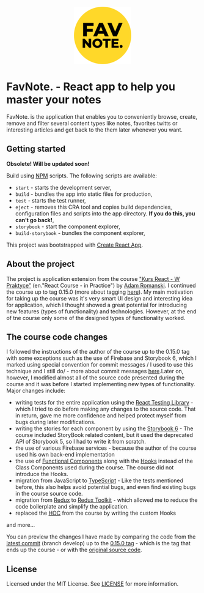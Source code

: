 <p align="center"><img src="https://raw.githubusercontent.com/pawelrusak/react-note-app/851af0930676810310cac0c0e39832b03580d972/logo.svg" height="150" alt="FAV Note."><p>
  
# FavNote. - React app to help you master your notes

FavNote. is the application that enables you to conveniently browse, create, remove and filter several content types like notes, favorites twitts or interesting articles and get back to the them later whenever you want.

## Getting started

**Obsolete! Will be updated soon!**

Build using [NPM](https://www.npmjs.com/get-npm) scripts. The following scripts are available:

- `start` - starts the development server,
- `build` - bundles the app into static files for production,
- `test` - starts the test runner,
- `eject` - removes this CRA tool and copies build dependencies, configuration files
  and scripts into the app directory. **If you do this, you can’t go back!**,
- `storybook` - start the component explorer,
- `build-storybook` - bundles the component explorer,

This project was bootstrapped with [Create React App](https://create-react-app.dev/).

## About the project

The project is application extension from the course ["Kurs React - W Praktyce"](https://eduweb.pl/programowanie-i-www/reactjs/react-w-praktyce) (en."React Course - in Practice") by [Adam Romanski](https://helloroman.pl/). I continued the course up to tag 0.15.0 (more about tagging [here](https://github.com/)). My main motivation for taking up the course was it's very smart UI design and interesting idea for application, which I thought showed a great potential for introducing new features (types of functionality) and technologies. However, at the end of tne course only some of the designed types of functionality worked.

## The course code changes

I followed the instructions of the author of the course up to the 0.15.0 tag with some exceptions such as the use of Firebase and Storybook 6, which I marked using special convention for commit messages / I used to use this technique and I still do/ - more about commit messages [here](https://github.com/).Later on, however, I modified almost all of the source code presented during the course and it was before I started implementing new types of functionality. Major changes include:

- writing tests for the entire application using the [React Testing Library](https://testing-library.com/docs/react-testing-library/intro/) - which I tried to do before making any changes to the source code. That in return, gave me more confidence and helped protect myself from bugs during later modifications.
- writing the stories for each component by using the [Storybook 6](https://storybook.js.org/docs/riot/get-started/introduction) - The course included StoryBook related content, but it used the deprecated API of Storybook 5, so I had to write it from scratch.
- the use of various Firebase services - because the author of the course used his own back-end implementation
- the use of [Functional Components](https://reactjs.org/docs/components-and-props.html#function-and-class-components) along with the [Hooks](https://reactjs.org/docs/hooks-intro.html) instead of the Class Components used during the course. The course did not introduce the Hooks.
- migration from JavaScript to [TypeScript](https://www.typescriptlang.org/) - Like the tests mentioned before, this also helps avoid potential bugs, and even find existing bugs in the course source code.
- migration from [Redux](https://react-redux.js.org/introduction/getting-started) to [Redux Toolkit](https://redux-toolkit.js.org/introduction/getting-started) - which allowed me to reduce the code boilerplate and simplify the application.
- replaced the [HOC](https://reactjs.org/docs/higher-order-components.html) from the course by writing the custom Hooks

and more...

You can preview the changes I have made by comparing the code from the [latest commit](https://github.com/pawelrusak/react-note-app/tree/develop) (branch develop) up to the [0.15.0 tag](https://github.com/pawelrusak/react-note-app/tree/v0.15.0) - which is the tag that ends up the course - or with the [original source code](https://github.com/eduwebpl/kurs-react-w-praktyce).

## License

Licensed under the MIT License. See [LICENSE](./LICENSE) for more information.
